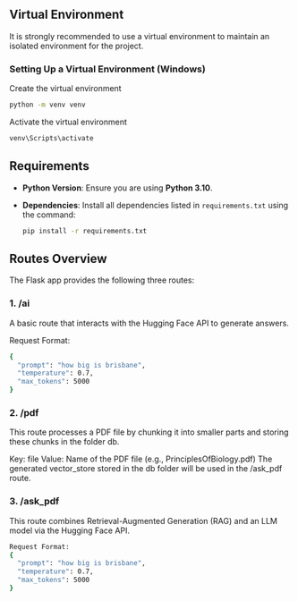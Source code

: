 ## Virtual Environment
It is strongly recommended to use a virtual environment to maintain an isolated environment for the project.

### Setting Up a Virtual Environment (Windows)

Create the virtual environment
  ```bash
  python -m venv venv
  ```

 Activate the virtual environment
  ```bash
  venv\Scripts\activate
  ```

## Requirements

- **Python Version**: Ensure you are using **Python 3.10**.
- **Dependencies**: Install all dependencies listed in `requirements.txt` using the command:

  ```bash
  pip install -r requirements.txt
  ```
## Routes Overview
The Flask app provides the following three routes:

### 1. /ai
A basic route that interacts with the Hugging Face API to generate answers.

Request Format:
```bash
{
  "prompt": "how big is brisbane",
  "temperature": 0.7,
  "max_tokens": 5000
}
  ```
### 2. /pdf
This route processes a PDF file by chunking it into smaller parts and storing these chunks in the folder db.

Key: file
Value: Name of the PDF file (e.g., PrinciplesOfBiology.pdf)
The generated vector_store stored in the db folder will be used in the /ask_pdf route.

### 3. /ask_pdf
This route combines Retrieval-Augmented Generation (RAG) and an LLM model via the Hugging Face API.

```bash
Request Format:
{
  "prompt": "how big is brisbane",
  "temperature": 0.7,
  "max_tokens": 5000
}
```
